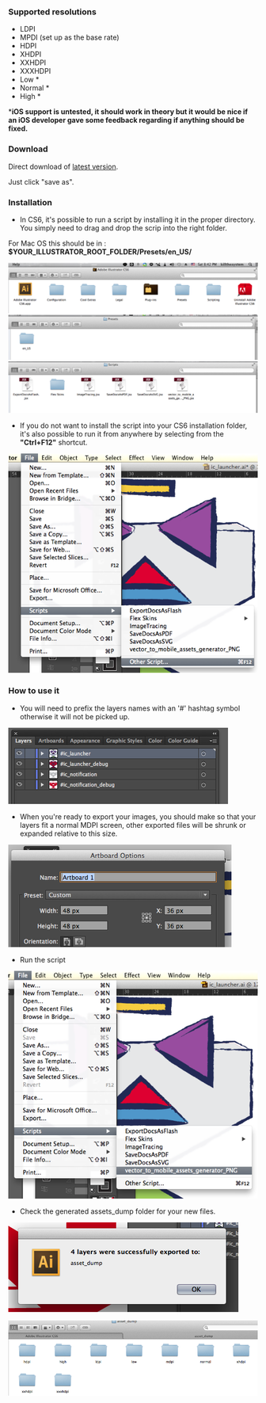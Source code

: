 ### Supported resolutions

- LDPI
- MPDI (set up as the base rate)
- HDPI
- XHDPI
- XXHDPI
- XXXHDPI
- Low *
- Normal *
- High *

***iOS support is untested, it should work in theory but it would be nice if an iOS developer gave some feedback regarding
if anything should be fixed.**

### Download

Direct download of [latest version](/vector_to_mobile_assets_generator_PNG.jsx?raw=true).

Just click "save as".

### Installation

* In CS6, it's possible to run a script by installing it in the proper directory. You simply need to drag and drop the scrip
into the right folder.

For Mac OS this should be in : **$YOUR_ILLUSTRATOR_ROOT_FOLDER/Presets/en_US/**

![layers](/img/install_1.png)
![layers](/img/install_2.png)
![layers](/img/install_3.png)

* If you do not want to install the script into your CS6 installation folder, it's also possible to run it from anywhere
by selecting from the **"Ctrl+F12"** shortcut.

![layers](/img/install_ctrl_f12.png)

### How to use it

* You will need to prefix the layers names with an '#' hashtag symbol otherwise it will not be picked up.

![layers](/img/how_to_layers.png)

* When you're ready to export your images, you should make so that your layers fit a normal MDPI screen, other exported
files will be shrunk or expanded relative to this size.

![layers](/img/how_to_artboard.png)

* Run the script

![layers](/img/how_to_run.png)

* Check the generated assets_dump folder for your new files.

![layers](/img/how_to_success_dialog.png)

![layers](/img/how_to_assets_dump.png)
